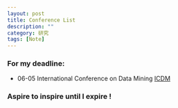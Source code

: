 ```yaml
---
layout: post
title: Conference List
description: ""
category: 研究
tags: [Note]
---
```


### For my deadline:

  - 06-05 International Conference on Data Mining [ICDM](http://www.cs.uvm.edu/~icdm/)

### Aspire to inspire until I expire !
